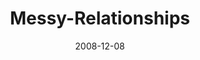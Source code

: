---
layout: music 
title: "Messy-Relationships"
series: "We Wish You A Messy Christmas"
date: 2008-12-08 
description: "Brian Tome discusses how Jesus' arrival creates a beautiful mess in our lives."
audio: "http://s3.amazonaws.com/crossroadsaudiomessages/messyxmas2.mp3"
audio-duration: "29:29"
---